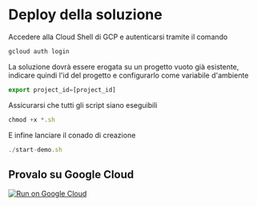 # Deploy della soluzione

Accedere alla Cloud Shell di GCP e autenticarsi tramite il comando
```js
gcloud auth login
```

La soluzione dovrà essere erogata su un progetto vuoto già esistente, indicare quindi l'id del progetto e configurarlo come variabile d'ambiente
```js
export project_id=[project_id]
```

Assicurarsi che tutti gli script siano eseguibili
```js
chmod +x *.sh
```

E infine lanciare il conado di creazione
```js
./start-demo.sh
```

## Provalo su Google Cloud
[![Run on Google Cloud](https://deploy.cloud.run/button.svg)](https://ssh.cloud.google.com/cloudshell/editor?cloudshell_git_repo=https://github.com/consiglionazionaledellericerche/sigla-ng.git&cloudshell_workspace=./demo-sigla-gcp-cloud-run&cloudshell_print=guide.txt&shellonly=true)
